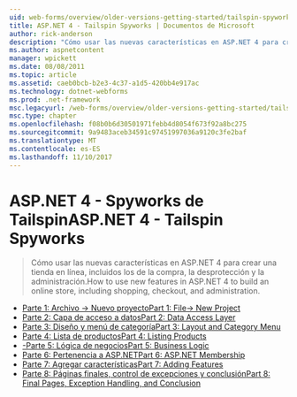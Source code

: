 ```yaml
---
uid: web-forms/overview/older-versions-getting-started/tailspin-spyworks/index
title: ASP.NET 4 - Tailspin Spyworks | Documentos de Microsoft
author: rick-anderson
description: "Cómo usar las nuevas características en ASP.NET 4 para crear una tienda en línea, incluidos los de la compra, la desprotección y la administración."
ms.author: aspnetcontent
manager: wpickett
ms.date: 08/08/2011
ms.topic: article
ms.assetid: caeb0bcb-b2e3-4c37-a1d5-420bb4e917ac
ms.technology: dotnet-webforms
ms.prod: .net-framework
msc.legacyurl: /web-forms/overview/older-versions-getting-started/tailspin-spyworks
msc.type: chapter
ms.openlocfilehash: f08b0b6d30501971febb4d8054f673f92a8bc275
ms.sourcegitcommit: 9a9483aceb34591c97451997036a9120c3fe2baf
ms.translationtype: MT
ms.contentlocale: es-ES
ms.lasthandoff: 11/10/2017
---
```

<a name="aspnet-4---tailspin-spyworks"></a><span data-ttu-id="55c49-103">ASP.NET 4 - Spyworks de Tailspin</span><span class="sxs-lookup"><span data-stu-id="55c49-103">ASP.NET 4 - Tailspin Spyworks</span></span>
====================
> <span data-ttu-id="55c49-104">Cómo usar las nuevas características en ASP.NET 4 para crear una tienda en línea, incluidos los de la compra, la desprotección y la administración.</span><span class="sxs-lookup"><span data-stu-id="55c49-104">How to use new features in ASP.NET 4 to build an online store, including shopping, checkout, and administration.</span></span>


- [<span data-ttu-id="55c49-105">Parte 1: Archivo -> Nuevo proyecto</span><span class="sxs-lookup"><span data-stu-id="55c49-105">Part 1: File-> New Project</span></span>](tailspin-spyworks-part-1.md)
- [<span data-ttu-id="55c49-106">Parte 2: Capa de acceso a datos</span><span class="sxs-lookup"><span data-stu-id="55c49-106">Part 2: Data Access Layer</span></span>](tailspin-spyworks-part-2.md)
- [<span data-ttu-id="55c49-107">Parte 3: Diseño y menú de categoría</span><span class="sxs-lookup"><span data-stu-id="55c49-107">Part 3: Layout and Category Menu</span></span>](tailspin-spyworks-part-3.md)
- [<span data-ttu-id="55c49-108">Parte 4: Lista de productos</span><span class="sxs-lookup"><span data-stu-id="55c49-108">Part 4: Listing Products</span></span>](tailspin-spyworks-part-4.md)
- [<span data-ttu-id="55c49-109">-Parte 5: Lógica de negocios</span><span class="sxs-lookup"><span data-stu-id="55c49-109">Part 5: Business Logic</span></span>](tailspin-spyworks-part-5.md)
- [<span data-ttu-id="55c49-110">Parte 6: Pertenencia a ASP.NET</span><span class="sxs-lookup"><span data-stu-id="55c49-110">Part 6: ASP.NET Membership</span></span>](tailspin-spyworks-part-6.md)
- [<span data-ttu-id="55c49-111">Parte 7: Agregar características</span><span class="sxs-lookup"><span data-stu-id="55c49-111">Part 7: Adding Features</span></span>](tailspin-spyworks-part-7.md)
- [<span data-ttu-id="55c49-112">Parte 8: Páginas finales, control de excepciones y conclusión</span><span class="sxs-lookup"><span data-stu-id="55c49-112">Part 8: Final Pages, Exception Handling, and Conclusion</span></span>](tailspin-spyworks-part-8.md)
